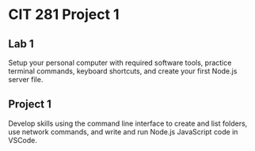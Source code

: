 # CIT 281 Project 1

## Lab 1
Setup your personal computer with required software tools, practice terminal commands, keyboard shortcuts, and create your first Node.js server file.

## Project 1
Develop skills using the command line interface to create and list folders, use network commands, and write and run Node.js JavaScript code in VSCode.

